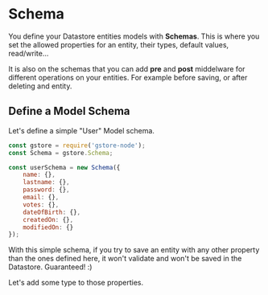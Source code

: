 # Schema

You define your Datastore entities models with **Schemas**. This is where you set the allowed properties for an entity, their types, default values, read/write...

It is also on the schemas that you can add **pre** and **post** middelware for different operations on your entities. For example before saving, or after deleting and entity. 

## Define a Model Schema

Let's define a simple "User" Model schema.

```js
const gstore = require('gstore-node');
const Schema = gstore.Schema;

const userSchema = new Schema({
    name: {},
    lastname: {},
    password: {},
    email: {},
    votes: {},
    dateOfBirth: {},
    createdOn: {},
    modifiedOn: {}
});
```

With this simple schema, if you try to save an entity with any other property than the ones defined here, it won't validate and won't be saved in the Datastore.
Guaranteed! :)

Let's add some type to those properties.
